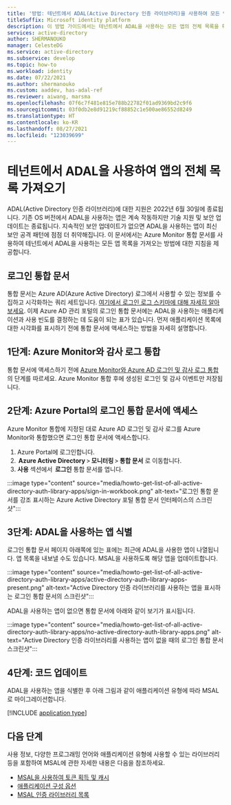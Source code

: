 ```yaml
---
title: '방법: 테넌트에서 ADAL(Active Directory 인증 라이브러리)을 사용하여 모든 앱의 전체 목록 가져오기 | Azure'
titleSuffix: Microsoft identity platform
description: 이 방법 가이드에서는 테넌트에서 ADAL을 사용하는 모든 앱의 전체 목록을 확인합니다.
services: active-directory
author: SHERMANOUKO
manager: CelesteDG
ms.service: active-directory
ms.subservice: develop
ms.topic: how-to
ms.workload: identity
ms.date: 07/22/2021
ms.author: shermanouko
ms.custom: aaddev, has-adal-ref
ms.reviewer: aiwang, marsma
ms.openlocfilehash: 07f6c7f481e815e788b22782f01ad9369bd2c9f6
ms.sourcegitcommit: 03f0db2e8d91219cf88852c1e500ae86552d8249
ms.translationtype: HT
ms.contentlocale: ko-KR
ms.lasthandoff: 08/27/2021
ms.locfileid: "123039699"
---
```

# <a name="get-a-complete-list-of-apps-using-adal-in-your-tenant"></a>테넌트에서 ADAL을 사용하여 앱의 전체 목록 가져오기

ADAL(Active Directory 인증 라이브러리)에 대한 지원은 2022년 6월 30일에 종료됩니다. 기존 OS 버전에서 ADAL을 사용하는 앱은 계속 작동하지만 기술 지원 및 보안 업데이트는 종료됩니다. 지속적인 보안 업데이트가 없으면 ADAL을 사용하는 앱이 최신 보안 공격 패턴에 점점 더 취약해집니다. 이 문서에서는 Azure Monitor 통합 문서를 사용하여 테넌트에서 ADAL을 사용하는 모든 앱 목록을 가져오는 방법에 대한 지침을 제공합니다.

## <a name="sign-ins-workbook"></a>로그인 통합 문서

통합 문서는 Azure AD(Azure Active Directory) 로그에서 사용할 수 있는 정보를 수집하고 시각화하는 쿼리 세트입니다. [여기에서 로그인 로그 스키마에 대해 자세히 알아보세요](../reports-monitoring/reference-azure-monitor-sign-ins-log-schema.md). 이제 Azure AD 관리 포털의 로그인 통합 문서에는 ADAL을 사용하는 애플리케이션과 사용 빈도를 결정하는 데 도움이 되는 표가 있습니다. 먼저 애플리케이션 목록에 대한 시각화를 표시하기 전에 통합 문서에 액세스하는 방법을 자세히 설명합니다.

## <a name="step-1-integrate-audit-logs-with-azure-monitor"></a>1단계: Azure Monitor와 감사 로그 통합

통합 문서에 액세스하기 전에 [Azure Monitor와 Azure AD 로그인 및 감사 로그 통합](../reports-monitoring/howto-integrate-activity-logs-with-log-analytics.md)의 단계를 따르세요. Azure Monitor 통합 후에 생성된 로그인 및 감사 이벤트만 저장됩니다.

## <a name="step-2-access-sign-ins-workbook-in-azure-portal"></a>2단계: Azure Portal의 로그인 통합 문서에 액세스

Azure Monitor 통합에 지정된 대로 Azure AD 로그인 및 감사 로그를 Azure Monitor와 통합했으면 로그인 통합 문서에 액세스합니다.

   1. Azure Portal에 로그인합니다. 
   1.  **Azure Active Directory** > **모니터링** > **통합 문서** 로 이동합니다. 
   1. **사용** 섹션에서  **로그인** 통합 문서를 엽니다. 

   :::image type="content" source="media/howto-get-list-of-all-active-directory-auth-library-apps/sign-in-workbook.png" alt-text="로그인 통합 문서를 강조 표시하는 Azure Active Directory 포털 통합 문서 인터페이스의 스크린샷":::

## <a name="step-3-identify-apps-that-use-adal"></a>3단계: ADAL을 사용하는 앱 식별

로그인 통합 문서 페이지 아래쪽에 있는 표에는 최근에 ADAL을 사용한 앱이 나열됩니다. 앱 목록을 내보낼 수도 있습니다. MSAL을 사용하도록 해당 앱을 업데이트합니다.
    
:::image type="content" source="media/howto-get-list-of-all-active-directory-auth-library-apps/active-directory-auth-library-apps-present.png" alt-text="Active Directory 인증 라이브러리를 사용하는 앱을 표시하는 로그인 통합 문서의 스크린샷":::
    
ADAL을 사용하는 앱이 없으면 통합 문서에 아래와 같이 보기가 표시됩니다. 
    
:::image type="content" source="media/howto-get-list-of-all-active-directory-auth-library-apps/no-active-directory-auth-library-apps.png" alt-text="Active Directory 인증 라이브러리를 사용하는 앱이 없을 때의 로그인 통합 문서 스크린샷":::

## <a name="step-4-update-your-code"></a>4단계: 코드 업데이트

ADAL을 사용하는 앱을 식별한 후 아래 그림과 같이 애플리케이션 유형에 따라 MSAL로 마이그레이션합니다.

[!INCLUDE [application type](includes/adal-msal-migration.md)]

## <a name="next-steps"></a>다음 단계

사용 정보, 다양한 프로그래밍 언어와 애플리케이션 유형에 사용할 수 있는 라이브러리 등을 포함하여 MSAL에 관한 자세한 내용은 다음을 참조하세요.

- [MSAL을 사용하여 토큰 획득 및 캐시](msal-acquire-cache-tokens.md)
- [애플리케이션 구성 옵션](msal-client-application-configuration.md)
- [MSAL 인증 라이브러리 목록](reference-v2-libraries.md)
